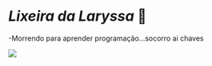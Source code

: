 # _Lixeira da Laryssa_ 🍆

-Morrendo para aprender programação...socorro ai chaves

![](https://media1.tenor.com/m/wUg_Zu3anlwAAAAd/jim-carrey-jim.gif)
